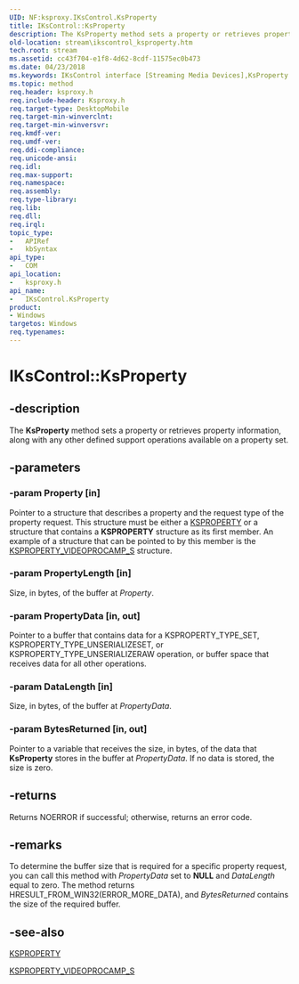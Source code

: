 ```yaml
---
UID: NF:ksproxy.IKsControl.KsProperty
title: IKsControl::KsProperty
description: The KsProperty method sets a property or retrieves property information, along with any other defined support operations available on a property set.
old-location: stream\ikscontrol_ksproperty.htm
tech.root: stream
ms.assetid: cc43f704-e1f8-4d62-8cdf-11575ec0b473
ms.date: 04/23/2018
ms.keywords: IKsControl interface [Streaming Media Devices],KsProperty method, IKsControl.KsProperty, IKsControl::KsProperty, KsProperty, KsProperty method [Streaming Media Devices], KsProperty method [Streaming Media Devices],IKsControl interface, ksproxy/IKsControl::KsProperty, ksproxy_463b7e97-4356-4d2e-b005-6f81219bda64.xml, stream.ikscontrol_ksproperty
ms.topic: method
req.header: ksproxy.h
req.include-header: Ksproxy.h
req.target-type: DesktopMobile
req.target-min-winverclnt: 
req.target-min-winversvr: 
req.kmdf-ver: 
req.umdf-ver: 
req.ddi-compliance: 
req.unicode-ansi: 
req.idl: 
req.max-support: 
req.namespace: 
req.assembly: 
req.type-library: 
req.lib: 
req.dll: 
req.irql: 
topic_type:
-	APIRef
-	kbSyntax
api_type:
-	COM
api_location:
-	ksproxy.h
api_name:
-	IKsControl.KsProperty
product:
- Windows
targetos: Windows
req.typenames: 
---
```


# IKsControl::KsProperty


## -description


The <b>KsProperty</b> method sets a property or retrieves property information, along with any other defined support operations available on a property set. 


## -parameters




### -param Property [in]

Pointer to a structure that describes a property and the request type of the property request. This structure must be either a <a href="https://msdn.microsoft.com/library/windows/hardware/ff564262">KSPROPERTY</a> or a structure that contains a <b>KSPROPERTY</b> structure as its first member. An example of a structure that can be pointed to by this member is the <a href="https://msdn.microsoft.com/library/windows/hardware/ff566089">KSPROPERTY_VIDEOPROCAMP_S</a> structure.


### -param PropertyLength [in]

Size, in bytes, of the buffer at <i>Property</i>.


### -param PropertyData [in, out]

Pointer to a buffer that contains data for a KSPROPERTY_TYPE_SET, KSPROPERTY_TYPE_UNSERIALIZESET, or KSPROPERTY_TYPE_UNSERIALIZERAW operation, or buffer space that receives data for all other operations.


### -param DataLength [in]

Size, in bytes, of the buffer at <i>PropertyData</i>.


### -param BytesReturned [in, out]

Pointer to a variable that receives the size, in bytes, of the data that <b>KsProperty</b> stores in the buffer at <i>PropertyData</i>. If no data is stored, the size is zero.


## -returns



Returns NOERROR if successful; otherwise, returns an error code.




## -remarks



To determine the buffer size that is required for a specific property request, you can call this method with <i>PropertyData</i> set to <b>NULL</b> and <i>DataLength</i> equal to zero. The method returns HRESULT_FROM_WIN32(ERROR_MORE_DATA), and <i>BytesReturned</i> contains the size of the required buffer.




## -see-also




<a href="https://msdn.microsoft.com/library/windows/hardware/ff564262">KSPROPERTY</a>



<a href="https://msdn.microsoft.com/library/windows/hardware/ff566089">KSPROPERTY_VIDEOPROCAMP_S</a>
 

 

